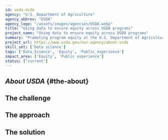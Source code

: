 ```yaml
---
id: usda-ocdo
agency: "U.S. Department of Agriculture"
agency_abbrev: "USDA"
agency_logo: "/assets/images/agencies/USDA.webp"
title: "Using data to ensure equity across USDA programs"
project_name: "Using data to ensure equity across USDA programs"
summary: "Promoting program equity at the U.S. Department of Agriculture by improving analysis of demographic variation in USDA program participation—looking at those eligible, applying, and participating; assisting in the deployment and maturity of data science and data analytics projects and tools across USDA." 
project_url: https://www.usda.gov/our-agency/about-usda
skill_set: ['Data science']
tags: ['Data_Science', 'Equity', 'Public_experience']
impact_area: ['Equity', 'Public experience']
status: ["current"]
---
```

## *About USDA* {#the-about}

## The challenge

## The approach

## The solution 

